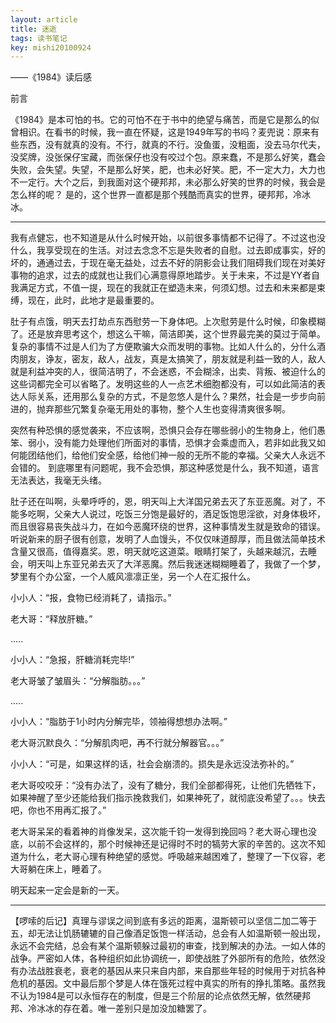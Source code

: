 ```yaml
---
layout: article
title: 迷逝
tags: 读书笔记
key: mishi20100924
---
```


——《1984》读后感

<!--more-->

前言

《1984》是本可怕的书。它的可怕不在于书中的绝望与痛苦，而是它是那么的似曾相识。在看书的时候，我一直在怀疑，这是1949年写的书吗？麦兜说：原来有些东西，没有就真的没有。不行，就真的不行。没鱼蛋，没粗面，没去马尔代夫，没奖牌，没张保仔宝藏，而张保仔也没有咬过个包。原来蠢，不是那么好笑，蠢会失败，会失望。失望，不是那么好笑，肥，也未必好笑。肥，不一定大力，大力也不一定行。大个之后，到我面对这个硬邦邦，未必那么好笑的世界的时候，我会是怎么样的呢？ 是的，这个世界一直都是那个残酷而真实的世界，硬邦邦，冷冰冰。

****

 我有点健忘，也不知道是从什么时候开始，以前很多事情都不记得了。不过这也没什么，我享受现在的生活。对过去念念不忘是失败者的自慰。过去即成事实，好的坏的，通通过去，于现在毫无益处，过去不好的阴影会让我们阻碍我们现在对美好事物的追求，过去的成就也让我们心满意得原地踏步。关于未来，不过是YY者自我满足方式，不值一提，现在的我就正在塑造未来，何须幻想。过去和未来都是束缚，现在，此时，此地才是最重要的。

 肚子有点饿，明天去打劫点东西慰劳一下身体吧。上次慰劳是什么时候，印象模糊了。还是放弃思考这个，想这么干嘛，简洁即美，这个世界最完美的莫过于简单。复杂的事情不过是人们为了方便欺骗大众而发明的事物。比如人什么的，分什么酒肉朋友，诤友，密友，敌人，战友，真是太搞笑了，朋友就是利益一致的人，敌人就是利益冲突的人，很简洁明了，不会迷惑，不会糊涂，出卖、背叛、被迫什么的这些词都完全可以省略了。发明这些的人一点艺术细胞都没有，可以如此简洁的表达人际关系，还用那么复杂的方式，不是忽悠人是什么？果然，社会是一步步向前进的，抛弃那些冗繁复杂毫无用处的事物，整个人生也变得清爽很多啊。

 突然有种恐惧的感觉袭来，不应该啊，恐惧只会存在哪些弱小的生物身上，他们愚笨、弱小，没有能力处理他们所面对的事情，恐惧才会乘虚而入，若非如此我又如何能团结他们，给他们安全感，给他们神一般的无所不能的幸福。父亲大人永远不会错的。 到底哪里有问题呢，我不会恐惧，那这种感觉是什么，我不知道，语言无法表达，我毫无头绪。

 肚子还在叫啊，头晕呼呼的，恩，明天叫上大洋国兄弟去灭了东亚恶魔。对了，不能多吃啊，父亲大人说过，吃饭三分饱是最好的，酒足饭饱思淫欲，对身体极坏，而且很容易丧失战斗力，在如今恶魔环绕的世界，这种事情发生就是致命的错误。听说新来的厨子很有创意，发明了人血馒头，不仅仅味道醇厚，而且做法简单技术含量又很高，值得嘉奖。恩，明天就吃这道菜。眼睛打架了，头越来越沉，去睡会，明天叫上东亚兄弟去灭了大洋恶魔。然后我迷迷糊糊睡着了，我做了一个梦，梦里有个办公室，一个人威风凛凛正坐，另一个人在汇报什么。

小小人：“报，食物已经消耗了，请指示。”

老大哥：“释放肝糖。”

.....

小小人：“急报，肝糖消耗完毕!”

老大哥皱了皱眉头：“分解脂肪。。。”

.....

小小人：“脂肪于1小时内分解完毕，领袖得想想办法啊。”

老大哥沉默良久：“分解肌肉吧，再不行就分解器官。。。”

小小人：“可是，如果这样的话，社会会崩溃的。损失是永远没法弥补的。”

老大哥咬咬牙：“没有办法了，没有了糖分，我们全部都得死，让他们先牺牲下，如果神醒了至少还能给我们指示挽救我们，如果神死了，就彻底没希望了。。。快去吧，你也不用再汇报了。”

老大哥呆呆的看着神的肖像发呆，这次能千钧一发得到挽回吗？老大哥心理也没底，以前不会这样的，那个时候神还是记得时不时的犒劳大家的辛苦的。这次不知道为什么，老大哥心理有种绝望的感觉。呼吸越来越困难了，整理了一下仪容，老大哥躺在床上，睡着了。

明天起来一定会是新的一天。

****

【啰嗦的后记】真理与谬误之间到底有多远的距离，温斯顿可以坚信二加二等于五，却无法让饥肠辘辘的自己像酒足饭饱一样活动，总会有人如温斯顿一般出现，永远不会完结，总会有某个温斯顿躲过最初的审查，找到解决的办法。一如人体的战争。严密如人体，各种组织如此协调统一，即使战胜了外部所有的危险，依然没有办法战胜衰老，衰老的基因从来只来自内部，来自那些年轻的时候用于对抗各种危机的基因。文中最后那个梦是人体在饿死过程中真实的所有的挣扎策略。虽然我不认为1984是可以永恒存在的制度，但是三个阶层的论点依然无解，依然硬邦邦、冷冰冰的存在着。唯一差别只是加没加糖罢了。

